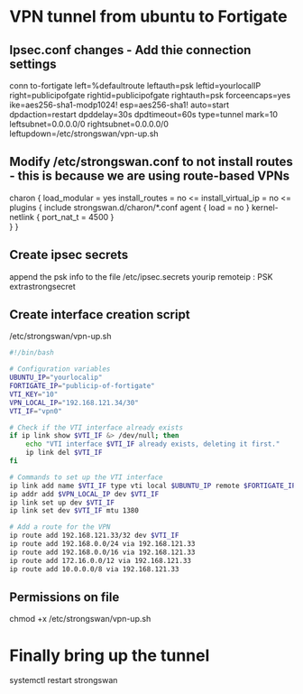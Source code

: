 # VPN tunnel from ubuntu to Fortigate
## Ipsec.conf changes - Add thie connection settings
conn to-fortigate
	left=%defaultroute
	leftauth=psk
	leftid=yourlocalIP
	right=publicipofgate
	rightid=publicipofgate
	rightauth=psk
	forceencaps=yes
	ike=aes256-sha1-modp1024!
	esp=aes256-sha1!
	auto=start
	dpdaction=restart
	dpddelay=30s
	dpdtimeout=60s
	type=tunnel
	mark=10
	leftsubnet=0.0.0.0/0
	rightsubnet=0.0.0.0/0
	leftupdown=/etc/strongswan/vpn-up.sh

## Modify /etc/strongswan.conf to not install routes - this is because we are using route-based VPNs
charon {
        load_modular = yes
        install_routes = no <=
        install_virtual_ip = no <=
        plugins {
                include strongswan.d/charon/*.conf
                agent {
                        load = no
                }
                kernel-netlink {
                        port_nat_t = 4500
                }       
        }
}

## Create ipsec secrets
append the psk info to the file /etc/ipsec.secrets
yourip	remoteip : PSK extrastrongsecret


## Create interface creation script
/etc/strongswan/vpn-up.sh
```bash
#!/bin/bash

# Configuration variables
UBUNTU_IP="yourlocalip"
FORTIGATE_IP="publicip-of-fortigate"
VTI_KEY="10"
VPN_LOCAL_IP="192.168.121.34/30"
VTI_IF="vpn0"

# Check if the VTI interface already exists
if ip link show $VTI_IF &> /dev/null; then
    echo "VTI interface $VTI_IF already exists, deleting it first."
    ip link del $VTI_IF
fi

# Commands to set up the VTI interface
ip link add name $VTI_IF type vti local $UBUNTU_IP remote $FORTIGATE_IP key $VTI_KEY
ip addr add $VPN_LOCAL_IP dev $VTI_IF
ip link set up dev $VTI_IF
ip link set dev $VTI_IF mtu 1380

# Add a route for the VPN
ip route add 192.168.121.33/32 dev $VTI_IF
ip route add 192.168.0.0/24 via 192.168.121.33
ip route add 192.168.0.0/16 via 192.168.121.33
ip route add 172.16.0.0/12 via 192.168.121.33
ip route add 10.0.0.0/8 via 192.168.121.33
```
## Permissions on file
chmod +x /etc/strongswan/vpn-up.sh

# Finally bring up the tunnel
systemctl restart strongswan
